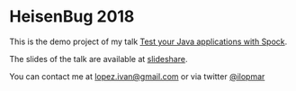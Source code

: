 # HeisenBug 2018 #

This is the demo project of my talk [Test your Java applications with Spock](https://heisenbug-piter.ru/en/talks/2018/spb/1mevbbt3keeaeekg0cmcys/).

The slides of the talk are available at [slideshare](https://www.slideshare.net/ilopmar/heisenbug-2018-test-your-java-applications-with-spock).

You can contact me at lopez.ivan@gmail.com or via twitter [@ilopmar](https://twitter.com/ilopmar)
